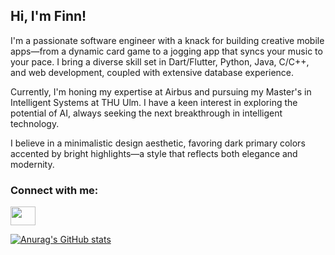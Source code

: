 ## Hi, I'm Finn!

I'm a passionate software engineer with a knack for building creative mobile apps—from a dynamic card game to a jogging app that syncs your music to your pace. I bring a diverse skill set in Dart/Flutter, Python, Java, C/C++, and web development, coupled with extensive database experience.

Currently, I'm honing my expertise at Airbus and pursuing my Master's in Intelligent Systems at THU Ulm. I have a keen interest in exploring the potential of AI, always seeking the next breakthrough in intelligent technology.

I believe in a minimalistic design aesthetic, favoring dark primary colors accented by bright highlights—a style that reflects both elegance and modernity.

<h3 align="left">Connect with me:</h3>
<p align="left">
<a href="your link" target="blank"><img align="center" src="https://cdn.jsdelivr.net/npm/simple-icons@3.0.1/icons/linkedin.svg" alt="" height="30" width="40" /></a>
</p>


[![Anurag's GitHub stats](https://github-readme-stats.vercel.app/api?username=F4zination)](https://github.com/anuraghazra/github-readme-stats)

<!--
**F4zination/F4zination** is a ✨ _special_ ✨ repository because its `README.md` (this file) appears on your GitHub profile.

Here are some ideas to get you started:

- 🔭 I’m currently working on ...
- 🌱 I’m currently learning ...
- 👯 I’m looking to collaborate on ...
- 🤔 I’m looking for help with ...
- 💬 Ask me about ...
- 📫 How to reach me: ...
- 😄 Pronouns: ...
- ⚡ Fun fact: ...
-->
